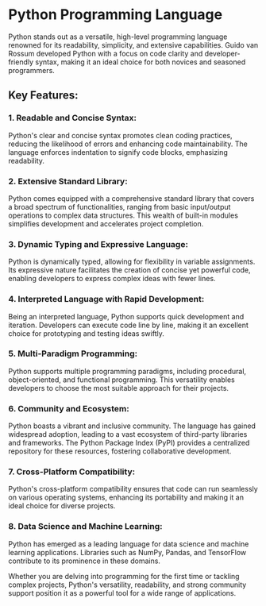 # Python Programming Language

Python stands out as a versatile, high-level programming language renowned for its readability, simplicity, and extensive capabilities. Guido van Rossum developed Python with a focus on code clarity and developer-friendly syntax, making it an ideal choice for both novices and seasoned programmers.

## Key Features:

### 1. **Readable and Concise Syntax:**
Python's clear and concise syntax promotes clean coding practices, reducing the likelihood of errors and enhancing code maintainability. The language enforces indentation to signify code blocks, emphasizing readability.

### 2. **Extensive Standard Library:**
Python comes equipped with a comprehensive standard library that covers a broad spectrum of functionalities, ranging from basic input/output operations to complex data structures. This wealth of built-in modules simplifies development and accelerates project completion.

### 3. **Dynamic Typing and Expressive Language:**
Python is dynamically typed, allowing for flexibility in variable assignments. Its expressive nature facilitates the creation of concise yet powerful code, enabling developers to express complex ideas with fewer lines.

### 4. **Interpreted Language with Rapid Development:**
Being an interpreted language, Python supports quick development and iteration. Developers can execute code line by line, making it an excellent choice for prototyping and testing ideas swiftly.

### 5. **Multi-Paradigm Programming:**
Python supports multiple programming paradigms, including procedural, object-oriented, and functional programming. This versatility enables developers to choose the most suitable approach for their projects.

### 6. **Community and Ecosystem:**
Python boasts a vibrant and inclusive community. The language has gained widespread adoption, leading to a vast ecosystem of third-party libraries and frameworks. The Python Package Index (PyPI) provides a centralized repository for these resources, fostering collaborative development.

### 7. **Cross-Platform Compatibility:**
Python's cross-platform compatibility ensures that code can run seamlessly on various operating systems, enhancing its portability and making it an ideal choice for diverse projects.

### 8. **Data Science and Machine Learning:**
Python has emerged as a leading language for data science and machine learning applications. Libraries such as NumPy, Pandas, and TensorFlow contribute to its prominence in these domains.

Whether you are delving into programming for the first time or tackling complex projects, Python's versatility, readability, and strong community support position it as a powerful tool for a wide range of applications.
